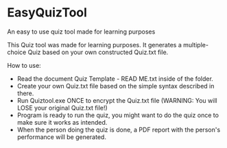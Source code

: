 # EasyQuizTool
An easy to use quiz tool made for learning purposes

This Quiz tool was made for learning purposes. It generates a multiple-choice Quiz
based on your own constructed Quiz.txt file.

How to use:
- Read the document Quiz Template - READ ME.txt inside of the folder.
- Create your own Quiz.txt file based on the simple syntax described in there.
- Run Quiztool.exe ONCE to encrypt the Quiz.txt file (WARNING: You will LOSE your original Quiz.txt file!)
- Program is ready to run the quiz, you might want to do the quiz once to make sure it works as intended.
- When the person doing the quiz is done, a PDF report with the person's performance will be generated.
